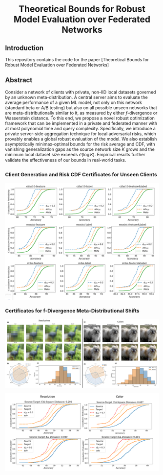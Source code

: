 # <p align="center">Theoretical Bounds for Robust Model Evaluation over Federated Networks</p>
## Introduction
This repository contains the code for the paper [Theoretical Bounds for Robust Model Evaluation over Federated Networks]
## Abstract
Consider a network of clients with private, non-IID local datasets governed by an unknown meta-distribution. A central server aims to evaluate the average performance of a given ML model, not only on this network (standard beta or A/B testing) but also on all possible unseen networks that are meta-distributionally similar to it, as measured by either $f$-divergence or Wasserstein distance. To this end, we propose a novel robust optimization framework that can be implemented in a private and federated manner with at most polynomial time and query complexity. Specifically, we introduce a private server-side aggregation technique for local adversarial risks, which provably enables a global robust evaluation of the model. We also establish asymptotically minimax-optimal bounds for the risk average and CDF, with vanishing generalization gaps as the source network size $K$ grows and the minimum local dataset size exceeds $\mathcal{O}\left(\log K\right)$. Empirical results further validate the effectiveness of our bounds in real-world tasks.

## 
###  Client Generation and Risk CDF Certificates for Unseen Clients
<p align="center">
  <img src="images/single.PNG" alt="Alt Text" width="700">
</p>

### Certificates for f-Divergence Meta-Distributional Shifts
<p align="center">
  <img src="images/Meta.png" alt="Alt Text" width="700">
</p>

<p align="center">
  <img src="images/two-meta.PNG" alt="Alt Text" width="700">
</p>
